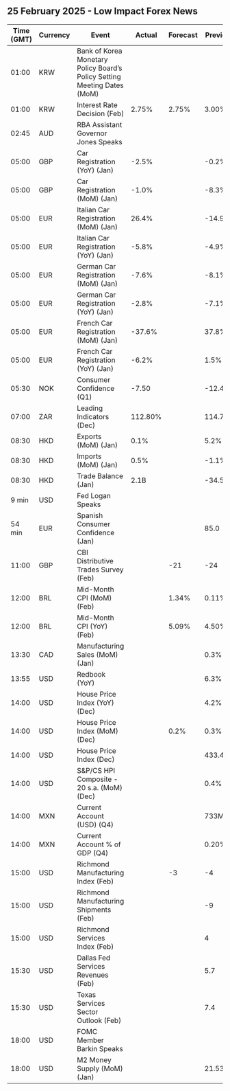 ## 25 February 2025 - Low Impact Forex News

| Time (GMT) | Currency | Event | Actual | Forecast | Previous |
|------|----------|-------|--------|----------|----------|
| 01:00 | KRW | Bank of Korea Monetary Policy Board’s Policy Setting Meeting Dates (MoM) |  |  |  |
| 01:00 | KRW | Interest Rate Decision (Feb) | 2.75% | 2.75% | 3.00% |
| 02:45 | AUD | RBA Assistant Governor Jones Speaks |  |  |  |
| 05:00 | GBP | Car Registration (YoY) (Jan) | -2.5% |  | -0.2% |
| 05:00 | GBP | Car Registration (MoM) (Jan) | -1.0% |  | -8.3% |
| 05:00 | EUR | Italian Car Registration (MoM) (Jan) | 26.4% |  | -14.9% |
| 05:00 | EUR | Italian Car Registration (YoY) (Jan) | -5.8% |  | -4.9% |
| 05:00 | EUR | German Car Registration (MoM) (Jan) | -7.6% |  | -8.1% |
| 05:00 | EUR | German Car Registration (YoY) (Jan) | -2.8% |  | -7.1% |
| 05:00 | EUR | French Car Registration (MoM) (Jan) | -37.6% |  | 37.8% |
| 05:00 | EUR | French Car Registration (YoY) (Jan) | -6.2% |  | 1.5% |
| 05:30 | NOK | Consumer Confidence (Q1) | -7.50 |  | -12.40 |
| 07:00 | ZAR | Leading Indicators (Dec) | 112.80% |  | 114.70% |
| 08:30 | HKD | Exports (MoM) (Jan) | 0.1% |  | 5.2% |
| 08:30 | HKD | Imports (MoM) (Jan) | 0.5% |  | -1.1% |
| 08:30 | HKD | Trade Balance (Jan) | 2.1B |  | -34.5B |
| 9 min | USD | Fed Logan Speaks |  |  |  |
| 54 min | EUR | Spanish Consumer Confidence (Jan) |  |  | 85.0 |
| 11:00 | GBP | CBI Distributive Trades Survey (Feb) |  | -21 | -24 |
| 12:00 | BRL | Mid-Month CPI (MoM) (Feb) |  | 1.34% | 0.11% |
| 12:00 | BRL | Mid-Month CPI (YoY) (Feb) |  | 5.09% | 4.50% |
| 13:30 | CAD | Manufacturing Sales (MoM) (Jan) |  |  | 0.3% |
| 13:55 | USD | Redbook (YoY) |  |  | 6.3% |
| 14:00 | USD | House Price Index (YoY) (Dec) |  |  | 4.2% |
| 14:00 | USD | House Price Index (MoM) (Dec) |  | 0.2% | 0.3% |
| 14:00 | USD | House Price Index (Dec) |  |  | 433.4 |
| 14:00 | USD | S&P/CS HPI Composite - 20 s.a. (MoM) (Dec) |  |  | 0.4% |
| 14:00 | MXN | Current Account (USD) (Q4) |  |  | 733M |
| 14:00 | MXN | Current Account % of GDP (Q4) |  |  | 0.20% |
| 15:00 | USD | Richmond Manufacturing Index (Feb) |  | -3 | -4 |
| 15:00 | USD | Richmond Manufacturing Shipments (Feb) |  |  | -9 |
| 15:00 | USD | Richmond Services Index (Feb) |  |  | 4 |
| 15:30 | USD | Dallas Fed Services Revenues (Feb) |  |  | 5.7 |
| 15:30 | USD | Texas Services Sector Outlook (Feb) |  |  | 7.4 |
| 18:00 | USD | FOMC Member Barkin Speaks |  |  |  |
| 18:00 | USD | M2 Money Supply (MoM) (Jan) |  |  | 21.53T |
